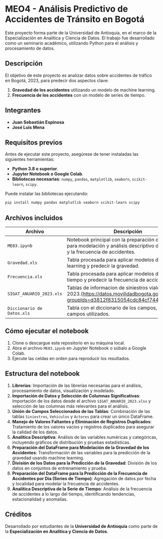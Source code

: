 
# MEO4 - Análisis Predictivo de Accidentes de Tránsito en Bogotá

Este proyecto forma parte de la Universidad de Antioquia, en el marco de la Especialización en Analítica y Ciencia de Datos. El trabajo fue desarrollado como un seminario académico, utilizando Python para el análisis y procesamiento de datos.

## Descripción

El objetivo de este proyecto es analizar datos sobre accidentes de tráfico en Bogotá, 2023, para predecir dos aspectos clave:
1. **Gravedad de los accidentes** utilizando un modelo de machine learning.
2. **Frecuencia de los accidentes** con un modelo de series de tiempo.

## Integrantes

- **Juan Sebastián Espinosa** 
- **José Luis Mena** 

## Requisitos previos

Antes de ejecutar este proyecto, asegúrese de tener instaladas las siguientes herramientas:

- **Python 3.8 o superior**.
- **Jupyter Notebook o Google Colab**.
- **Bibliotecas necesarias**: `numpy`, `pandas`, `matplotlib`, `seaborn`, `scikit-learn`, `scipy`.

Puede instalar las bibliotecas ejecutando:

```bash
pip install numpy pandas matplotlib seaborn scikit-learn scipy
```

## Archivos incluidos

| **Archivo**                      | **Descripción**                                                                  |
|-----------------------------------|----------------------------------------------------------------------------------|
| `ME03.ipynb`                      | Notebook principal con la preparación de los datos para modelación y análisis descriptivo de los campos y la frecuencia de accidentes.                       |
| `Gravedad.xls`                    | Tabla procesada para aplicar modelos de machine learning y predecir la gravedad. |
| `Frecuencia.xls`                  | Tabla procesada para aplicar modelos de series de tiempo y predecir la frecuencia de accidentes. |
| `SIGAT_ANUARIO_2023.xls`              | Tablas de informacion de siniestros viales del año 2023.(https://datos.movilidadbogota.gov.co/search?groupIds=d3812f8315054cdc84cf744680103713) |
| `Diccionario de Datos.xls`                  | Tabla con el diccionario de los campos, tabla con los campos utilizados. |
## Cómo ejecutar el notebook

1. Clone o descargue este repositorio en su máquina local.
2. Abra el archivo `ME03.ipynb` en Jupyter Notebook o súbalo a Google Colab.
3. Ejecute las celdas en orden para reproducir los resultados.

## Estructura del notebook

1. **Librerías**: Importación de las librerías necesarias para el análisis, procesamiento de datos, visualización y modelado.
2. **Importación de Datos y Selección de Columnas Significativas**: Importación de los datos desde el archivo `SIGAT_ANUARIO_2023.xlsx` y selección de las columnas más relevantes para el análisis.
3. **Unión de Campos Seleccionados de las Tablas**: Combinación de las tablas `Siniestros`, `Vehículos` y `Actores` para crear un único DataFrame.
4. **Manejo de Valores Faltantes y Eliminación de Registros Duplicados**: Tratamiento de los valores vacíos y registros duplicados para asegurar la calidad de los datos.
5. **Analítica Descriptiva**: Análisis de las variables numéricas y categóricas, incluyendo gráficos de distribución y pruebas estadísticas.
6. **Preparación del DataFrame para Modelación de la Gravedad de los Accidentes**: Transformación de las variables para la predicción de la gravedad usando machine learning.
7. **División de los Datos para la Predicción de la Gravedad**: División de los datos en conjuntos de entrenamiento y prueba.
8. **Preparación del DataFrame para la Predicción de la Frecuencia de Accidentes por Día (Series de Tiempo)**: Agregación de datos por fecha y localidad para modelar la frecuencia de accidentes.
9. **Analítica Descriptiva de la Serie de Tiempo**: Análisis de la frecuencia de accidentes a lo largo del tiempo, identificando tendencias, estacionalidad y anomalías.

## Créditos

Desarrollado por estudiantes de la **Universidad de Antioquia** como parte de la **Especialización en Analítica y Ciencia de Datos**.
